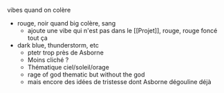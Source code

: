 vibes quand on colère
- rouge, noir quand big colère, sang
	- ajoute une vibe qui n'est pas dans le [[Projet]], rouge, rouge foncé tout ça
- dark blue, thunderstorm, etc
	- ptetr trop près de Asborne
	- Moins cliché ?
	- Thématique ciel/soleil/orage
	- rage of god thematic but without the god
	- mais encore des idées de tristesse dont Asborne dégouline déjà